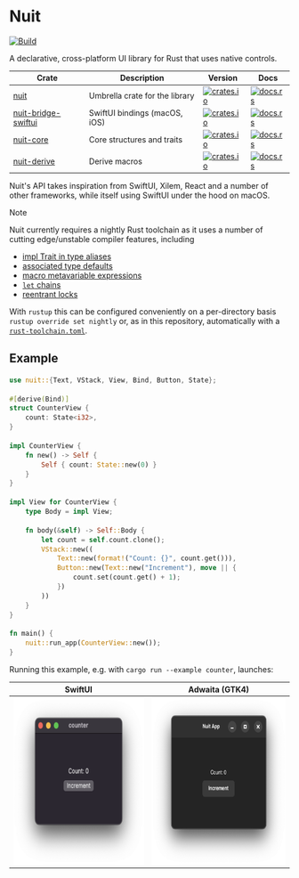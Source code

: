 # Nuit

[![Build](https://github.com/fwcd/nuit/actions/workflows/build.yml/badge.svg)](https://github.com/fwcd/nuit/actions/workflows/build.yml)

A declarative, cross-platform UI library for Rust that uses native controls.

| Crate | Description | Version | Docs |
| - | - | - | - |
| [nuit](./nuit) | Umbrella crate for the library | [![crates.io](https://img.shields.io/crates/v/nuit)](https://crates.io/crates/nuit) | [![docs.rs](https://img.shields.io/docsrs/nuit)](https://docs.rs/nuit) |
| [nuit-bridge-swiftui](./nuit-bridge-swiftui) | SwiftUI bindings (macOS, iOS) | [![crates.io](https://img.shields.io/crates/v/nuit-bridge-swiftui)](https://crates.io/crates/nuit-bridge-swiftui) | [![docs.rs](https://img.shields.io/docsrs/nuit-bridge-swiftui)](https://docs.rs/nuit-bridge-swiftui) |
| [nuit-core](./nuit-core) | Core structures and traits | [![crates.io](https://img.shields.io/crates/v/nuit-core)](https://crates.io/crates/nuit-core) | [![docs.rs](https://img.shields.io/docsrs/nuit-core)](https://docs.rs/nuit-core) |
| [nuit-derive](./nuit-derive) | Derive macros | [![crates.io](https://img.shields.io/crates/v/nuit-derive)](https://crates.io/crates/nuit-derive) | [![docs.rs](https://img.shields.io/docsrs/nuit-derive)](https://docs.rs/nuit-derive) |

Nuit's API takes inspiration from SwiftUI, Xilem, React and a number of other frameworks, while itself using SwiftUI under the hood on macOS.

> [!NOTE]
> Nuit currently requires a nightly Rust toolchain as it uses a number of cutting edge/unstable compiler features, including
>
> - [impl Trait in type aliases](https://github.com/rust-lang/rust/issues/63063)
> - [associated type defaults](https://github.com/rust-lang/rust/issues/29661)
> - [macro metavariable expressions](https://github.com/rust-lang/rust/issues/83527)
> - [`let` chains](https://github.com/rust-lang/rust/issues/53667)
> - [reentrant locks](https://github.com/rust-lang/rust/issues/121440)
>
> With `rustup` this can be configured conveniently on a per-directory basis `rustup override set nightly` or, as in this repository, automatically with a [`rust-toolchain.toml`](rust-toolchain.toml).

## Example

```rust
use nuit::{Text, VStack, View, Bind, Button, State};

#[derive(Bind)]
struct CounterView {
    count: State<i32>,
}

impl CounterView {
    fn new() -> Self {
        Self { count: State::new(0) }
    }
}

impl View for CounterView {
    type Body = impl View;

    fn body(&self) -> Self::Body {
        let count = self.count.clone();
        VStack::new((
            Text::new(format!("Count: {}", count.get())),
            Button::new(Text::new("Increment"), move || {
                count.set(count.get() + 1);
            })
        ))
    }
}

fn main() {
    nuit::run_app(CounterView::new());
}
```

Running this example, e.g. with `cargo run --example counter`, launches:

| SwiftUI | Adwaita (GTK4) |
| - | - |
| <img src="screenshots/counter-swiftui.png" height="300"> | <img src="screenshots/counter-adwaita.png" height="300"> |
